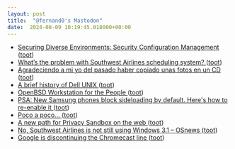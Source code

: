 ```yaml
---
layout: post
title:  "@fernand0's Mastodon"
date:  2024-08-09 10:19:45.018000+00:00
---
```

*  [Securing Diverse Environments: Security Configuration Management ](https://www.tripwire.com/state-of-security/securing-diverse-environments-security-configuration-managemen) ([toot](https://mastodon.social/@fernand0/112931555573757145))
*  [What’s the problem with Southwest Airlines scheduling system? ](https://www.dallasnews.com/business/airlines/2022/12/30/whats-the-problem-with-southwest-airlines-scheduling-system) ([toot](https://mastodon.social/@fernand0/112931295861640528))
*  [Agradeciendo a mi yo del pasado haber copiado unas fotos en un CD ](https://mastodon.social/@fernand0/112931287065977630) ([toot](https://mastodon.social/@fernand0/112931287065977630))
*  [A brief history of Dell UNIX ](https://notes.technologists.com/notes/2008/01/10/a-brief-history-of-dell-unix) ([toot](https://mastodon.social/@fernand0/112931186913372410))
*  [OpenBSD Workstation for the People ](https://www.tumfatig.net/2024/openbsd-workstation-for-the-people) ([toot](https://mastodon.social/@fernand0/112930132262688583))
*  [PSA: New Samsung phones block sideloading by default. Here's how to re-enable it ](https://www.androidauthority.com/enable-sideloading-one-ui-6-1-1-3463446) ([toot](https://mastodon.social/@fernand0/112929399878258047))
*  [Poco a poco… ](https://avecesunafoto.wordpress.com/2024/08/07/poco-a-poco-2) ([toot](https://mastodon.social/@fernand0/112927643545439229))
*  [A new path for Privacy Sandbox on the web ](https://privacysandbox.com/news/privacy-sandbox-update) ([toot](https://mastodon.social/@fernand0/112927566957452814))
*  [No, Southwest Airlines is not still using Windows 3.1  –  OSnews ](https://www.osnews.com/story/140301/no-southwest-airlines-is-not-still-using-windows-3-1) ([toot](https://mastodon.social/@fernand0/112927419621292409))
*  [Google is discontinuing the Chromecast line ](https://www.theverge.com/2024/8/6/24214471/google-chromecast-line-discontinue) ([toot](https://mastodon.social/@fernand0/112927111405023142))
